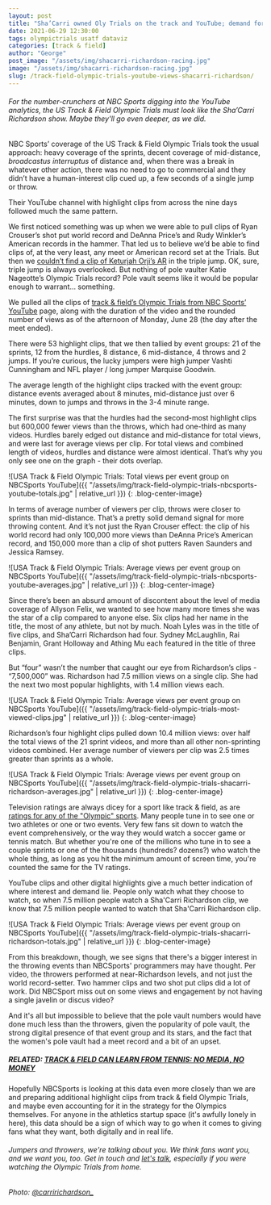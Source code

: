 ```yaml
---
layout: post
title: "Sha’Carri owned Oly Trials on the track and YouTube; demand for more throwers?"
date: 2021-06-29 12:30:00
tags: olympictrials usatf dataviz
categories: [track & field]
author: "George"
post_image: "/assets/img/shacarri-richardson-racing.jpg"
image: "/assets/img/shacarri-richardson-racing.jpg"
slug: /track-field-olympic-trials-youtube-views-shacarri-richardson/
---
```

<h6>For the number-crunchers at NBC Sports digging into the YouTube analytics, the US Track & Field Olympic Trials must look like the Sha’Carri Richardson show. Maybe they'll go even deeper, as we did.</h6>

NBC Sports’ coverage of the US Track & Field Olympic Trials took the usual approach: heavy coverage of the sprints, decent coverage of mid-distance, <em>broadcastus interruptus</em> of distance and, when there was a break in whatever other action, there was no need to go to commercial and they didn’t have a human-interest clip cued up, a few seconds of a single jump or throw. 

Their YouTube channel with highlight clips from across the nine days followed much the same pattern. 

We first noticed something was up when we were able to pull clips of Ryan Crouser’s shot put world record and DeAnna Price’s and Rudy Winkler’s American records in the hammer. That led us to believe we’d be able to find clips of, at the very least, any meet or American record set at the Trials. But then we [couldn’t find a clip of Keturjah Orji’s AR](https://nalathletics.com/blog/2021/06/28/track-field-olympic-trials-meet-records-3-word-addresses) in the triple jump. OK, sure, triple jump is always overlooked. But nothing of pole vaulter Katie Nageotte’s Olympic Trials record? Pole vault seems like it would be popular enough to warrant… something.

We pulled all the clips of [track & field’s Olympic Trials from NBC Sports’ YouTube](https://www.youtube.com/c/NBCSports) page, along with the duration of the video and the rounded number of views as of the afternoon of Monday, June 28 (the day after the meet ended).

There were 53 highlight clips, that we then tallied by event groups: 21 of the sprints, 12 from the hurdles, 8 distance, 6 mid-distance, 4 throws and 2 jumps. If you’re curious, the lucky jumpers were high jumper Vashti Cunningham and NFL player / long jumper Marquise Goodwin.

The average length of the highlight clips tracked with the event group: distance events averaged about 8 minutes, mid-distance just over 6 minutes, down to jumps and throws in the 3-4 minute range. 

The first surprise was that the hurdles had the second-most highlight clips but 600,000 fewer views than the throws, which had one-third as many videos. Hurdles barely edged out distance and mid-distance for total views, and were last for average views per clip. For total views and combined length of videos, hurdles and distance were almost identical. That’s why you only see one on the graph - their dots overlap.

![USA Track & Field Olympic Trials: Total views per event group on NBCSports YouTube]({{ "/assets/img/track-field-olympic-trials-nbcsports-youtube-totals.jpg" | relative_url }})
{: .blog-center-image}

In terms of average number of viewers per clip, throws were closer to sprints than mid-distance. That’s a pretty solid demand signal for more throwing content. And it’s not just the Ryan Crouser effect: the clip of his world record had only 100,000 more views than DeAnna Price’s American record, and 150,000 more than a clip of shot putters Raven Saunders and Jessica Ramsey.

![USA Track & Field Olympic Trials: Average views per event group on NBCSports YouTube]({{ "/assets/img/track-field-olympic-trials-nbcsports-youtube-averages.jpg" | relative_url }})
{: .blog-center-image}

Since there’s been an absurd amount of discontent about the level of media coverage of Allyson Felix, we wanted to see how many more times she was the star of a clip compared to anyone else. Six clips had her name in the title, the most of any athlete, but not by much. Noah Lyles was in the title of five clips, and Sha’Carri Richardson had four. Sydney McLaughlin, Rai Benjamin, Grant Holloway and Athing Mu each featured in the title of three clips.

But “four” wasn’t the number that caught our eye from Richardson’s clips - “7,500,000” was. Richardson had 7.5 million views on a single clip. She had the next two most popular highlights, with 1.4 million views each. 

![USA Track & Field Olympic Trials: Average views per event group on NBCSports YouTube]({{ "/assets/img/track-field-olympic-trials-most-viewed-clips.jpg" | relative_url }})
{: .blog-center-image}

Richardson’s four highlight clips pulled down 10.4 million views: over half the total views of the 21 sprint videos, and more than all other non-sprinting videos combined. Her average number of viewers per clip was 2.5 times greater than sprints as a whole.

![USA Track & Field Olympic Trials: Average views per event group on NBCSports YouTube]({{ "/assets/img/track-field-olympic-trials-shacarri-richardson-averages.jpg" | relative_url }})
{: .blog-center-image}

Television ratings are always dicey for a sport like track & field, as are [ratings for any of the "Olympic" sports](https://www.thesportsexaminer.com/lane-one-coverage-of-u-s-olympic-track-field-trials-shows-protests-are-perceived-as-more-important-than-performances/). Many people tune in to see one or two athletes or one or two events. Very few fans sit down to watch the event comprehensively, or the way they would watch a soccer game or tennis match. But whether you're one of the millions who tune in to see a couple sprints or one of the thousands (hundreds? dozens?) who watch the whole thing, as long as you hit the minimum amount of screen time, you're counted the same for the TV ratings.

YouTube clips and other digital highlights give a much better indication of where interest and demand lie. People only watch what they choose to watch, so when 7.5 million people watch a Sha'Carri Richardson clip, we know that 7.5 million people wanted to watch that Sha'Carri Richardson clip.

![USA Track & Field Olympic Trials: Average views per event group on NBCSports YouTube]({{ "/assets/img/track-field-olympic-trials-shacarri-richardson-totals.jpg" | relative_url }})
{: .blog-center-image}

From this breakdown, though, we see signs that there's a bigger interest in the throwing events than NBCSports' programmers may have thought. Per video, the throwers performed at near-Richardson levels, and not just the world record-setter. Two hammer clips and two shot put clips did a lot of work. Did NBCSport miss out on some views and engagement by not having a single javelin or discus video?

And it's all but impossible to believe that the pole vault numbers would have done much less than the throwers, given the popularity of pole vault, the strong digital presence of that event group and its stars, and the fact that the women's pole vault had a meet record and a bit of an upset. 

##### RELATED: [TRACK & FIELD CAN LEARN FROM TENNIS: NO MEDIA, NO MONEY](https://nalathletics.com/blog/2021/06/04/track-and-field-tennis-no-media-no-money)

Hopefully NBCSports is looking at this data even more closely than we are and preparing additional highlight clips from track & field Olympic Trials, and maybe even accounting for it in the strategy for the Olympics themselves. For anyone in the athletics startup space (it's awfully lonely in here), this data should be a sign of which way to go when it comes to giving fans what they want, both digitally and in real life.

<h6>Jumpers and throwers, we're talking about you. We think fans want you, and we want you, too. Get in touch and <a href="mailto:george@nalathletics.com">let's talk</a>, especially if you were watching the Olympic Trials from home.</h6>

<em>Photo: [@carririchardson_](https://www.instagram.com/carririchardson_/)</em>

